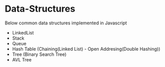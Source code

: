 # Data-Structures

Below common data structures implemented in Javascript

- LinkedList
- Stack
- Queue
- Hash Table (Chaining(Linked List) - Open Addresing(Double Hashing))
- Tree (Binary Search Tree)
- AVL Tree
